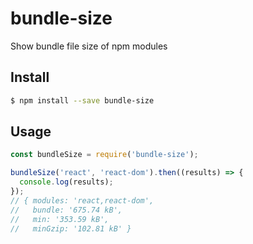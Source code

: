 # bundle-size

Show bundle file size of npm modules

## Install

```sh
$ npm install --save bundle-size
```

## Usage

```js
const bundleSize = require('bundle-size');

bundleSize('react', 'react-dom').then((results) => {
  console.log(results);
});
// { modules: 'react,react-dom',
//   bundle: '675.74 kB',
//   min: '353.59 kB',
//   minGzip: '102.81 kB' }
```
